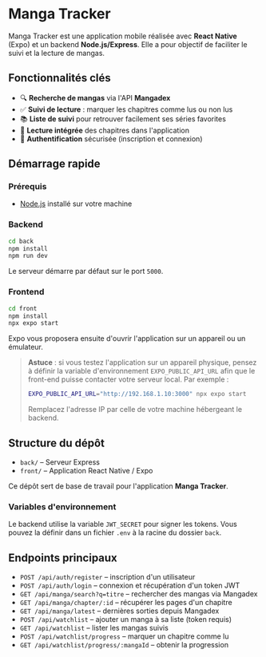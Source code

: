 # Manga Tracker

Manga Tracker est une application mobile réalisée avec **React Native** (Expo) et un backend **Node.js/Express**. Elle a pour objectif de faciliter le suivi et la lecture de mangas.

## Fonctionnalités clés

- 🔍 **Recherche de mangas** via l'API **Mangadex**
- ✅ **Suivi de lecture** : marquer les chapitres comme lus ou non lus
- 📚 **Liste de suivi** pour retrouver facilement ses séries favorites
- 📖 **Lecture intégrée** des chapitres dans l'application
- 🔐 **Authentification** sécurisée (inscription et connexion)

## Démarrage rapide

### Prérequis

- [Node.js](https://nodejs.org/) installé sur votre machine

### Backend

```bash
cd back
npm install
npm run dev
```

Le serveur démarre par défaut sur le port `5000`.

### Frontend

```bash
cd front
npm install
npx expo start
```

Expo vous proposera ensuite d'ouvrir l'application sur un appareil ou un émulateur.

> **Astuce** : si vous testez l'application sur un appareil physique, pensez à
> définir la variable d'environnement `EXPO_PUBLIC_API_URL` afin que le front-end
> puisse contacter votre serveur local. Par exemple :
>
> ```bash
> EXPO_PUBLIC_API_URL="http://192.168.1.10:3000" npx expo start
> ```
>
> Remplacez l'adresse IP par celle de votre machine hébergeant le backend.

## Structure du dépôt

- `back/` – Serveur Express
- `front/` – Application React Native / Expo

Ce dépôt sert de base de travail pour l'application **Manga Tracker**.

### Variables d'environnement

Le backend utilise la variable `JWT_SECRET` pour signer les tokens. Vous pouvez la définir dans un fichier `.env` à la racine du dossier `back`.

## Endpoints principaux

- `POST /api/auth/register` – inscription d'un utilisateur
- `POST /api/auth/login` – connexion et récupération d'un token JWT
- `GET /api/manga/search?q=titre` – rechercher des mangas via Mangadex
- `GET /api/manga/chapter/:id` – récupérer les pages d'un chapitre
- `GET /api/manga/latest` – dernières sorties depuis Mangadex
- `POST /api/watchlist` – ajouter un manga à sa liste (token requis)
- `GET /api/watchlist` – lister les mangas suivis
- `POST /api/watchlist/progress` – marquer un chapitre comme lu
- `GET /api/watchlist/progress/:mangaId` – obtenir la progression
